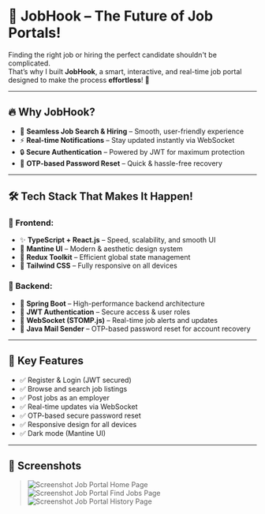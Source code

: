 # 🚀 JobHook – The Future of Job Portals!

Finding the right job or hiring the perfect candidate shouldn't be complicated.  
That’s why I built **JobHook**, a smart, interactive, and real-time job portal designed to make the process **effortless**! 🎯

---

## 🔥 Why JobHook?

- 💼 **Seamless Job Search & Hiring** – Smooth, user-friendly experience  
- ⚡ **Real-time Notifications** – Stay updated instantly via WebSocket  
- 🔒 **Secure Authentication** – Powered by JWT for maximum protection  
- 📩 **OTP-based Password Reset** – Quick & hassle-free recovery  

---

## 🛠 Tech Stack That Makes It Happen!

### 🔹 Frontend:

- ✨ **TypeScript + React.js** – Speed, scalability, and smooth UI  
- 🎨 **Mantine UI** – Modern & aesthetic design system  
- 🔄 **Redux Toolkit** – Efficient global state management  
- 📱 **Tailwind CSS** – Fully responsive on all devices  

### 🔹 Backend:

- 🚀 **Spring Boot** – High-performance backend architecture  
- 🔐 **JWT Authentication** – Secure access & user roles  
- 🔔 **WebSocket (STOMP.js)** – Real-time job alerts and updates  
- 📧 **Java Mail Sender** – OTP-based password reset for account recovery  

---

## 🌟 Key Features

- ✅ Register & Login (JWT secured)
- ✅ Browse and search job listings
- ✅ Post jobs as an employer
- ✅ Real-time updates via WebSocket
- ✅ OTP-based secure password reset
- ✅ Responsive design for all devices
- ✅ Dark mode (Mantine UI)

---

## 📸 Screenshots

> ![Screenshot Job Portal Home Page](https://github.com/user-attachments/assets/d7be5584-5330-493c-a008-e5fdc7829461)
> ![Screenshot Job Portal Find Jobs Page](https://github.com/user-attachments/assets/82e12bae-37c6-4d71-a63c-a12a3ffa331d)
> ![Screenshot Job Portal  History Page](https://github.com/user-attachments/assets/26461020-aad4-4981-881b-7b17cf8fa934)





